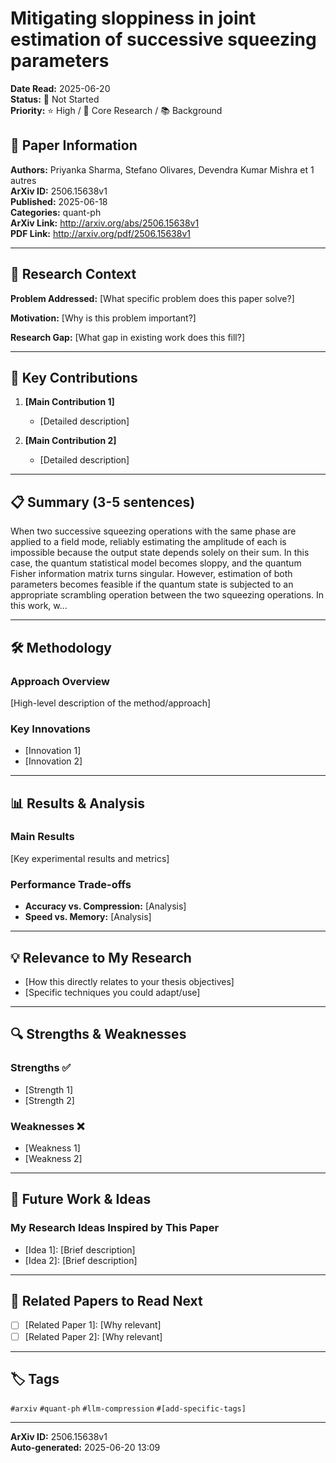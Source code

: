 # Mitigating sloppiness in joint estimation of successive squeezing parameters

**Date Read:** 2025-06-20  
**Status:** 🔴 Not Started  
**Priority:** ⭐ High / 🎯 Core Research / 📚 Background  

## 📄 Paper Information

**Authors:** Priyanka Sharma, Stefano Olivares, Devendra Kumar Mishra et 1 autres  
**ArXiv ID:** 2506.15638v1  
**Published:** 2025-06-18  
**Categories:** quant-ph  
**ArXiv Link:** http://arxiv.org/abs/2506.15638v1  
**PDF Link:** http://arxiv.org/pdf/2506.15638v1  

---

## 🎯 Research Context

**Problem Addressed:** [What specific problem does this paper solve?]

**Motivation:** [Why is this problem important?]

**Research Gap:** [What gap in existing work does this fill?]

---

## 🔑 Key Contributions

1. **[Main Contribution 1]**
   - [Detailed description]

2. **[Main Contribution 2]**
   - [Detailed description]

---

## 📋 Summary (3-5 sentences)

When two successive squeezing operations with the same phase are applied to a
field mode, reliably estimating the amplitude of each is impossible because the
output state depends solely on their sum. In this case, the quantum statistical
model becomes sloppy, and the quantum Fisher information matrix turns singular.
However, estimation of both parameters becomes feasible if the quantum state is
subjected to an appropriate scrambling operation between the two squeezing
operations. In this work, w...

---

## 🛠️ Methodology

### Approach Overview
[High-level description of the method/approach]

### Key Innovations
- [Innovation 1]
- [Innovation 2]

---

## 📊 Results & Analysis

### Main Results
[Key experimental results and metrics]

### Performance Trade-offs
- **Accuracy vs. Compression:** [Analysis]
- **Speed vs. Memory:** [Analysis]

---

## 💡 Relevance to My Research

- [How this directly relates to your thesis objectives]
- [Specific techniques you could adapt/use]

---

## 🔍 Strengths & Weaknesses

### Strengths ✅
- [Strength 1]
- [Strength 2]

### Weaknesses ❌
- [Weakness 1]
- [Weakness 2]

---

## 🚀 Future Work & Ideas

### My Research Ideas Inspired by This Paper
- [Idea 1]: [Brief description]
- [Idea 2]: [Brief description]

---

## 🔗 Related Papers to Read Next

- [ ] [Related Paper 1]: [Why relevant]
- [ ] [Related Paper 2]: [Why relevant]

---

## 🏷️ Tags

`#arxiv` `#quant-ph` `#llm-compression` `#[add-specific-tags]`

---

**ArXiv ID:** 2506.15638v1  
**Auto-generated:** 2025-06-20 13:09
